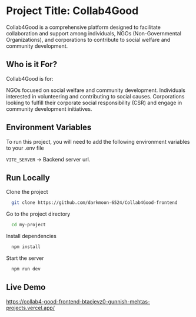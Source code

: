 
# Project Title: Collab4Good
Collab4Good is a comprehensive platform designed to facilitate collaboration and support among individuals, NGOs (Non-Governmental Organizations), and corporations to contribute to social welfare and community development.

## Who is it For?
Collab4Good is for:

NGOs focused on social welfare and community development.
Individuals interested in volunteering and contributing to social causes.
Corporations looking to fulfill their corporate social responsibility (CSR) and engage in community development initiatives.




## Environment Variables

To run this project, you will need to add the following environment variables to your .env file

`VITE_SERVER` -> Backend server url.


## Run Locally

Clone the project

```bash
  git clone https://github.com/darkmoon-6524/Collab4Good-frontend
```

Go to the project directory

```bash
  cd my-project
```

Install dependencies

```bash
  npm install
```

Start the server

```bash
  npm run dev
```


## Live Demo

https://collab4-good-frontend-btacjevz0-gunnish-mehtas-projects.vercel.app/

